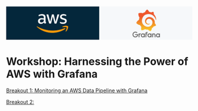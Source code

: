 ![Grafana Logo](logo.png)

# Workshop: Harnessing the Power of AWS with Grafana

[Breakout 1: Monitoring an AWS Data Pipeline with Grafana](./lab_1/lab_1_instructions.md)

[Breakout 2: ](./lab_2/lab_2_instructions.md)